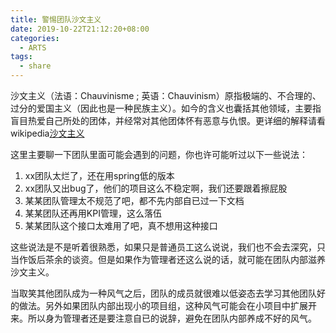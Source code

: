 ```yaml
---
title: 警惕团队沙文主义
date: 2019-10-22T21:12:20+08:00
categories:
  - ARTS
tags: 
  - share 
---
```


沙文主义（法语：Chauvinisme ; 英语：Chauvinism）原指极端的、不合理的、过分的爱国主义（因此也是一种民族主义）。如今的含义也囊括其他领域，主要指盲目热爱自己所处的团体，并经常对其他团体怀有恶意与仇恨。更详细的解释请看 wikipedia[沙文主义](https://zh.wikipedia.org/wiki/%E6%B2%99%E6%96%87%E4%B8%BB%E4%B9%89)

这里主要聊一下团队里面可能会遇到的问题，你也许可能听过以下一些说法：

1. xx团队太烂了，还在用spring低的版本
2. xx团队又出bug了，他们的项目这么不稳定啊，我们还要跟着擦屁股
3. 某某团队管理太不规范了吧，都不先内部自已过一下文档
4. 某某团队还再用KPI管理，这么落伍
5. 某某团队这个接口太难用了吧，真不想用这种接口

这些说法是不是听着很熟悉，如果只是普通员工这么说说，我们也不会去深究，只当作饭后茶余的谈资。但是如果作为管理者还这么说的话，就可能在团队内部滋养沙文主义。

当取笑其他团队成为一种风气之后，团队的成员就很难以低姿态去学习其他团队好的做法。另外如果团队内部出现小的项目组，这种风气可能会在小项目中扩展开来。所以身为管理者还是要注意自已的说辞，避免在团队内部养成不好的风气。